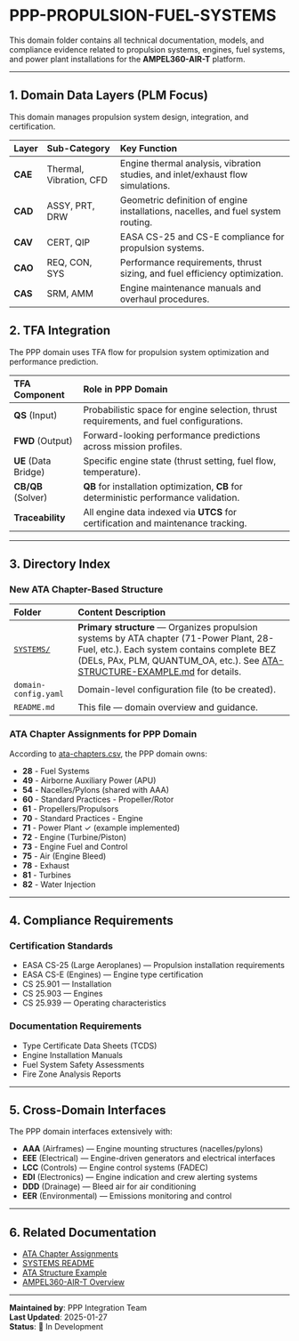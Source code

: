 # PPP-PROPULSION-FUEL-SYSTEMS

This domain folder contains all technical documentation, models, and compliance evidence related to propulsion systems, engines, fuel systems, and power plant installations for the **AMPEL360-AIR-T** platform.

---

## 1. Domain Data Layers (PLM Focus)

This domain manages propulsion system design, integration, and certification.

| Layer | Sub-Category | Key Function |
| :--- | :--- | :--- |
| **CAE** | Thermal, Vibration, CFD | Engine thermal analysis, vibration studies, and inlet/exhaust flow simulations. |
| **CAD** | ASSY, PRT, DRW | Geometric definition of engine installations, nacelles, and fuel system routing. |
| **CAV** | CERT, QIP | EASA CS-25 and CS-E compliance for propulsion systems. |
| **CAO** | REQ, CON, SYS | Performance requirements, thrust sizing, and fuel efficiency optimization. |
| **CAS** | SRM, AMM | Engine maintenance manuals and overhaul procedures. |

## 2. TFA Integration

The PPP domain uses TFA flow for propulsion system optimization and performance prediction.

| TFA Component | Role in PPP Domain |
| :--- | :--- |
| **QS** (Input) | Probabilistic space for engine selection, thrust requirements, and fuel configurations. |
| **FWD** (Output) | Forward-looking performance predictions across mission profiles. |
| **UE** (Data Bridge) | Specific engine state (thrust setting, fuel flow, temperature). |
| **CB/QB** (Solver) | **QB** for installation optimization, **CB** for deterministic performance validation. |
| **Traceability** | All engine data indexed via **UTCS** for certification and maintenance tracking. |

---

## 3. Directory Index

### New ATA Chapter-Based Structure

| Folder | Content Description |
| :--- | :--- |
| [`SYSTEMS/`](./SYSTEMS/) | **Primary structure** — Organizes propulsion systems by ATA chapter (71-Power Plant, 28-Fuel, etc.). Each system contains complete BEZ (DELs, PAx, PLM, QUANTUM_OA, etc.). See [ATA-STRUCTURE-EXAMPLE.md](../ATA-STRUCTURE-EXAMPLE.md) for details. |
| `domain-config.yaml` | Domain-level configuration file (to be created). |
| `README.md` | This file — domain overview and guidance. |

### ATA Chapter Assignments for PPP Domain

According to [ata-chapters.csv](../../../../1-DIMENSIONS/CANONICAL-TAXONOMY/ata-chapters.csv), the PPP domain owns:

- **28** - Fuel Systems
- **49** - Airborne Auxiliary Power (APU)
- **54** - Nacelles/Pylons (shared with AAA)
- **60** - Standard Practices - Propeller/Rotor
- **61** - Propellers/Propulsors
- **70** - Standard Practices - Engine
- **71** - Power Plant ✓ (example implemented)
- **72** - Engine (Turbine/Piston)
- **73** - Engine Fuel and Control
- **75** - Air (Engine Bleed)
- **78** - Exhaust
- **81** - Turbines
- **82** - Water Injection

---

## 4. Compliance Requirements

### Certification Standards
- EASA CS-25 (Large Aeroplanes) — Propulsion installation requirements
- EASA CS-E (Engines) — Engine type certification
- CS 25.901 — Installation
- CS 25.903 — Engines
- CS 25.939 — Operating characteristics

### Documentation Requirements
- Type Certificate Data Sheets (TCDS)
- Engine Installation Manuals
- Fuel System Safety Assessments
- Fire Zone Analysis Reports

---

## 5. Cross-Domain Interfaces

The PPP domain interfaces extensively with:

- **AAA** (Airframes) — Engine mounting structures (nacelles/pylons)
- **EEE** (Electrical) — Engine-driven generators and electrical interfaces
- **LCC** (Controls) — Engine control systems (FADEC)
- **EDI** (Electronics) — Engine indication and crew alerting systems
- **DDD** (Drainage) — Bleed air for air conditioning
- **EER** (Environmental) — Emissions monitoring and control

---

## 6. Related Documentation

- [ATA Chapter Assignments](../../../../1-DIMENSIONS/CANONICAL-TAXONOMY/ata-chapters.README.md)
- [SYSTEMS README](./SYSTEMS/README.md)
- [ATA Structure Example](../ATA-STRUCTURE-EXAMPLE.md)
- [AMPEL360-AIR-T Overview](../../README.md)

---

**Maintained by**: PPP Integration Team  
**Last Updated**: 2025-01-27  
**Status**: 🚧 In Development
